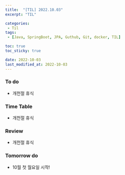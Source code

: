 ```yaml
---
title:  "[TIL] 2022.10.03"
excerpt: "TIL"

categories:
 - Til
tags:
 - [Java, SpringBoot, JPA, Guthub, Git, docker, TIL]

toc: true
toc_sticky: true

date: 2022-10-03
last_modified_at: 2022-10-03
---
```


### To do
- 개천절 휴식

### Time Table
- 개천절 휴식

### Review
- 개천절 휴식

### Tomorrow do
- 10월 첫 월요일 시작!